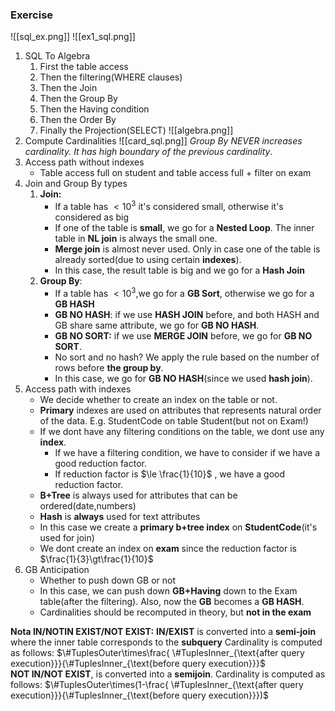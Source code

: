 ### Exercise
![[sql_ex.png]]
![[ex1_sql.png]]
1. SQL To Algebra
	1. First the table access
	2. Then the filtering(WHERE clauses)
	3. Then the Join
	4. Then the Group By
	5. Then the Having condition
	6. Then the Order By
	7. Finally the Projection(SELECT)
	![[algebra.png]]
2. Compute Cardinalities
   ![[card_sql.png]]
   *Group By NEVER increases cardinality. It has high boundary of the previous cardinality*.
1. Access path without indexes
	- Table access full on student and table access full + filter on exam
2. Join and Group By types
	1. **Join:**
		- If a table has $\lt 10^3$ it's considered small, otherwise it's considered as big
		- If one of the table is **small**, we go for a **Nested Loop**. The inner table in **NL join** is always the small one.
		- **Merge join** is almost never used. Only in case one of the table is already sorted(due to using certain **indexes**).
		- In this case, the result table is big and we go for a **Hash Join**
	2. **Group By**:
		- If a table has $\lt 10^3$,we go for a **GB Sort**, otherwise we go for a **GB HASH** 
		- **GB NO HASH**: if we use **HASH JOIN** before, and both HASH and GB share same attribute, we go for **GB NO HASH**.
		- **GB NO SORT:** if we use **MERGE JOIN** before, we go for **GB NO SORT**.
		- No sort and no hash? We apply the rule based on the number of rows before **the group by**.
		- In this case, we go for **GB NO HASH**(since we used **hash join**).
3. Access path with indexes
	- We decide whether to create an index on the table or not. 
	- **Primary** indexes are used on attributes that represents natural order of the data. E.g. StudentCode on table Student(but not on Exam!)
	- If we dont have any filtering conditions on the table, we dont use any **index**.
		- If we have a filtering condition, we have to consider if we have a good reduction factor. 
		- If reduction factor is $\le \frac{1}{10}$ , we have a good reduction factor.
	- **B+Tree** is always used for attributes that can be ordered(date,numbers)
	- **Hash** is **always** used for text attributes
	- In this case we create a **primary b+tree index** on **StudentCode**(it's used for join)
	- We dont create an index on **exam** since the reduction factor is $\frac{1}{3}\gt\frac{1}{10}$ 
4. GB Anticipation
	- Whether to push down GB or not
	- In this case, we can push down **GB+Having** down to the Exam table(after the filtering). Also, now the **GB** becomes a **GB HASH**.
	- Cardinalities should be recomputed in theory, but **not in the exam**

**Nota IN/NOTIN EXIST/NOT EXIST:**  **IN/EXIST** is converted into a **semi-join** where the inner table corresponds to the **subquery**
Cardinality is computed as follows: $\#TuplesOuter\times\frac{ \#TuplesInner_{\text{after query execution}}}{\#TuplesInner_{\text{before query execution}}}$   
**NOT IN/NOT EXIST**, is converted into a **semijoin**.
Cardinality is computed as follows: 
$\#TuplesOuter\times(1-\frac{ \#TuplesInner_{\text{after query execution}}}{\#TuplesInner_{\text{before query execution}}})$  